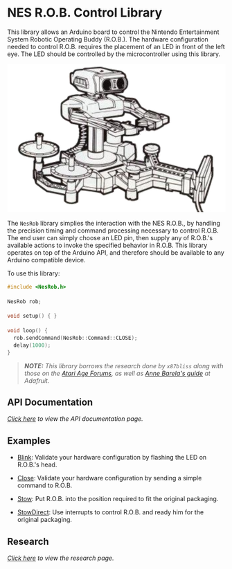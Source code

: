 NES R.O.B. Control Library
==========================

This library allows an Arduino board to control the Nintendo Entertainment
System Robotic Operating Buddy (R.O.B.). The hardware configuration needed to
control R.O.B. requires the placement of an LED in front of the left eye. The
LED should be controlled by the microcontroller using this library.

![Gyromite Manual Depiction of NES R.O.B.](img/nes-rob.png)

The `NesRob` library simplies the interaction with the NES R.O.B., by handling
the precision timing and command processing necessary to control R.O.B. The end
user can simply choose an LED pin, then supply any of R.O.B.'s available actions
to invoke the specified behavior in R.O.B. This library operates on top of the
Arduino API, and therefore should be available to any Arduino compatible device.

To use this library:

```c++
#include <NesRob.h>

NesRob rob;

void setup() { }

void loop() {
  rob.sendCommand(NesRob::Command::CLOSE);
  delay(1000);
}
```

> _**NOTE:** This library borrows the research done by `x87bliss` along with
> those on the
> [Atari Age Forums](https://atariage.com/forums/topic/177286-any-interest-in-nes-rob-homebrews/),
> as well as
> [Anne Barela's guide](https://learn.adafruit.com/controlling-a-classic-nintendo-r-o-b-robot-using-circuit-playground-express/overview)
> at Adafruit._

API Documentation
-----------------

_[Click here](api.md) to view the API documentation page._

Examples
--------

* [Blink](https://www.github.com/zfields/nes-rob/tree/main/examples/Blink/Blink.ino):
Validate your hardware configuration by flashing the LED on R.O.B.'s head.

* [Close](https://www.github.com/zfields/nes-rob/tree/main/examples/Close/Close.ino):
Validate your hardware configuration by sending a simple command to R.O.B.

* [Stow](https://www.github.com/zfields/nes-rob/tree/main/examples/Stow/Stow.ino):
Put R.O.B. into the position required to fit the original packaging.

* [StowDirect](https://www.github.com/zfields/nes-rob/tree/main/examples/StowDirect/StowDirect.ino):
Use interrupts to control R.O.B. and ready him for the original packaging.

Research
--------

_[Click here](research.md) to view the research page._
